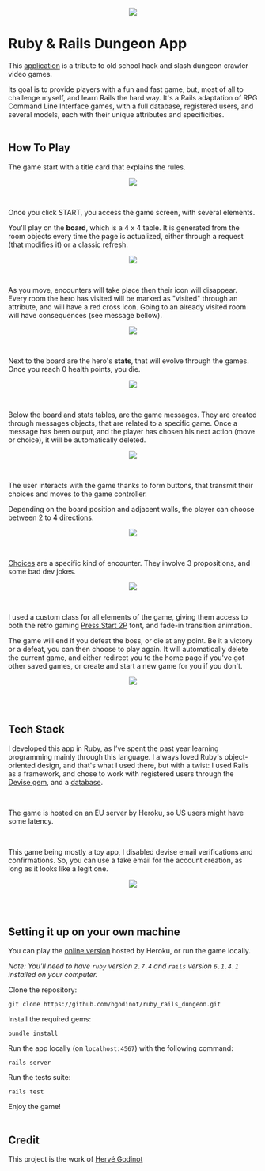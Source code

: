 <span style="background-color: green">
  <p align="center">
    <img src="app/assets/images/title.png">
  </p>

  # Ruby & Rails Dungeon App

  This [application](https://ruby-rails-dungeon-app.herokuapp.com/) is a tribute to old school hack and slash dungeon crawler video games.

  Its goal is to provide players with a fun and fast game, but, most of all to challenge myself, and learn Rails the hard way. It's a Rails adaptation of RPG Command Line Interface games, with a full database, registered users, and several models, each with their unique attributes and specificities.
  <br><br>
  ## How To Play

  The game start with a title card that explains the rules.

  <p align="center">
    <img src="app/assets/images/presentation-card.png">
  </p>
  <br>

  Once you click START, you access the game screen, with several elements.

  You'll play on the **board**, which is a 4 x 4 table. It is generated from the room objects every time the page is actualized, either through a request (that modifies it) or a classic refresh.

  <p align="center">
    <img src="app/assets/images/board-only.png">
  </p>
  <br>

  As you move, encounters will take place then their icon will disappear. Every room the hero has visited will be marked as "visited" through an attribute, and will have a red cross icon. Going to an already visited room will have consequences (see message bellow).

  <p align="center">
    <img src="app/assets/images/board-red-cross.png">
  </p>
  <br>

  Next to the board are the hero's **stats**, that will evolve through the games. Once you reach 0 health points, you die.

  <p align="center">
    <img src="app/assets/images/stats.png">
  </p>
  <br>

  Below the board and stats tables, are the game messages. They are created through messages objects, that are related to a specific game. Once a message has been output, and the player has chosen his next action (move or choice), it will be automatically deleted.

  <p align="center">
    <img src="app/assets/images/messages.png">
  </p>
  <br>

  The user interacts with the game thanks to form buttons, that transmit their choices and moves to the game controller. 

  Depending on the board position and adjacent walls, the player  can choose between 2 to 4 [directions](https://github.com/hgodinot/ruby_rails_dungeon/blob/main/app/views/games/_commands.html.erb).

  <p align="center">
    <img src="app/assets/images/4-directions.png">
  </p>
  <br>

  [Choices](https://github.com/hgodinot/ruby_rails_dungeon/blob/main/app/views/games/_choices.html.erb) are a specific kind of encounter. They involve 3 propositions, and some bad dev jokes.

  <p align="center">
    <img src="app/assets/images/choices.png">
  </p>
  <br>

  I used a custom class for all elements of the game, giving them access to both the retro gaming [Press Start 2P](https://fonts.google.com/specimen/Press+Start+2P) font, and fade-in transition animation.

  The game will end if you defeat the boss, or die at any point. Be it a victory or a defeat, you can then choose to play again. It will automatically delete the current game, and either redirect you to the home page if you've got other saved games, or create and start a new game for you if you don't.

  <p align="center">
    <img src="app/assets/images/board-end.png">
  </p>
  <br><br>

  ## Tech Stack

  I developed this app in Ruby, as I’ve spent the past year learning programming mainly through this language. I always loved Ruby's object-oriented design, and that's what I used there, but with a twist: I used Rails as a framework, and chose to work with registered users through the [Devise gem](https://github.com/heartcombo/devise), and a  [database](https://github.com/hgodinot/ruby_rails_dungeon/blob/main/db/schema.rb).

  <br>

  The game is hosted on an EU server by Heroku, so US users might have some latency.

  <br>

  This game being mostly a toy app, I disabled devise email verifications and confirmations. So, you can use a fake email for the account creation, as long as it looks like a legit one.

  <p align="center">
    <img src="app/assets/images/sign-in.png">
  </p>
  <br><br>

  ## Setting it up on your own machine

  You can play the [online version](https://ruby-rails-dungeon-app.herokuapp.com/) hosted by Heroku, or run the game locally.

  *Note: You'll need to have `ruby` version `2.7.4` and `rails` version `6.1.4.1` installed on your computer.*

  Clone the repository:

  ```unix
  git clone https://github.com/hgodinot/ruby_rails_dungeon.git
  ```

  Install the required gems:

  ```unix
  bundle install
  ```

  Run the app locally (on `localhost:4567`) with the following command:

  ```unix
  rails server
  ```

  Run the tests suite:

  ```unix
  rails test
  ```

  Enjoy the game!
  <br><br>

  ## Credit

  This project is the work of [Hervé Godinot](https://www.linkedin.com/in/hervegodinot/)
</span>
